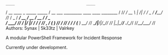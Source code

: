     ____                                ____                                      
   / __ \____ _      _____  _____      / __ \___  _________  ____  ____  ________ 
  / /_/ / __ \ | /| / / _ \/ ___/_____/ /_/ / _ \/ ___/ __ \/ __ \/ __ \/ ___/ _ \
 / ____/ /_/ / |/ |/ /  __/ /  /_____/ _, _/  __(__  ) /_/ / /_/ / / / (__  )  __/
/_/    \____/|__/|__/\___/_/        /_/ |_|\___/____/ .___/\____/_/ /_/____/\___/ 
                                                   /_/                            
Authors: 5ynax | 5k33tz | Valrkey

A modular PowerShell Framework for Incident Response

Currently under development.
